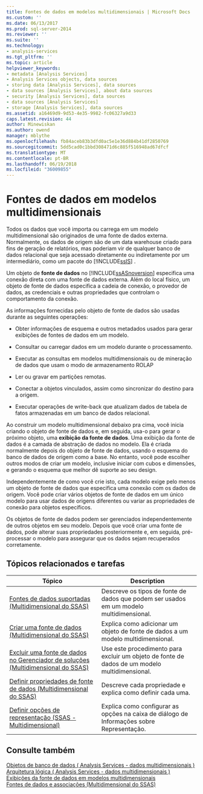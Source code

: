```yaml
---
title: Fontes de dados em modelos multidimensionais | Microsoft Docs
ms.custom: ''
ms.date: 06/13/2017
ms.prod: sql-server-2014
ms.reviewer: ''
ms.suite: ''
ms.technology:
- analysis-services
ms.tgt_pltfrm: ''
ms.topic: article
helpviewer_keywords:
- metadata [Analysis Services]
- Analysis Services objects, data sources
- storing data [Analysis Services], data sources
- data sources [Analysis Services], about data sources
- security [Analysis Services], data sources
- data sources [Analysis Services]
- storage [Analysis Services], data sources
ms.assetid: a16469d9-9d53-4e35-9982-fc06327a9d33
caps.latest.revision: 44
author: Minewiskan
ms.author: owend
manager: mblythe
ms.openlocfilehash: fb84aceb83b3dfd0ac5e1e36d884b41df2850769
ms.sourcegitcommit: 5dd5cad0c1bbd308471d6c885f516948ad67dfcf
ms.translationtype: MT
ms.contentlocale: pt-BR
ms.lasthandoff: 06/19/2018
ms.locfileid: "36009855"
---
```

# <a name="data-sources-in-multidimensional-models"></a>Fontes de dados em modelos multidimensionais
  Todos os dados que você importa ou carrega em um modelo multidimensional são originados de uma fonte de dados externa. Normalmente, os dados de origem são de um data warehouse criado para fins de geração de relatórios, mas poderiam vir de qualquer banco de dados relacional que seja acessado diretamente ou indiretamente por um intermediário, como um pacote do [!INCLUDE[ssIS](../../includes/ssis-md.md)] .  
  
 Um objeto de **fonte de dados** no [!INCLUDE[ssASnoversion](../../includes/ssasnoversion-md.md)] especifica uma conexão direta com uma fonte de dados externa. Além do local físico, um objeto de fonte de dados especifica a cadeia de conexão, o provedor de dados, as credenciais e outras propriedades que controlam o comportamento da conexão.  
  
 As informações fornecidas pelo objeto de fonte de dados são usadas durante as seguintes operações:  
  
-   Obter informações de esquema e outros metadados usados para gerar exibições de fontes de dados em um modelo.  
  
-   Consultar ou carregar dados em um modelo durante o processamento.  
  
-   Executar as consultas em modelos multidimensionais ou de mineração de dados que usam o modo de armazenamento ROLAP  
  
-   Ler ou gravar em partições remotas.  
  
-   Conectar a objetos vinculados, assim como sincronizar do destino para a origem.  
  
-   Executar operações de write-back que atualizam dados de tabela de fatos armazenadas em um banco de dados relacional.  
  
 Ao construir um modelo multidimensional debaixo pra cima, você inicia criando o objeto de fonte de dados e, em seguida, usa-o para gerar o próximo objeto, uma **exibição da fonte de dados**. Uma exibição da fonte de dados é a camada de abstração de dados no modelo. Ela é criada normalmente depois do objeto de fonte de dados, usando o esquema do banco de dados de origem como a base. No entanto, você pode escolher outros modos de criar um modelo, inclusive iniciar com cubos e dimensões, e gerando o esquema que melhor dê suporte ao seu design.  
  
 Independentemente de como você crie isto, cada modelo exige pelo menos um objeto de fonte de dados que especifica uma conexão com os dados de origem. Você pode criar vários objetos de fonte de dados em um único modelo para usar dados de origens diferentes ou variar as propriedades de conexão para objetos específicos.  
  
 Os objetos de fonte de dados podem ser gerenciados independentemente de outros objetos em seu modelo. Depois que você criar uma fonte de dados, pode alterar suas propriedades posteriormente e, em seguida, pré-processar o modelo para assegurar que os dados sejam recuperados corretamente.  
  
## <a name="related-topics-and-tasks"></a>Tópicos relacionados e tarefas  
  
|Tópico|Description|  
|-----------|-----------------|  
|[Fontes de dados suportadas &#40;Multidimensional do SSAS&#41;](supported-data-sources-ssas-multidimensional.md)|Descreve os tipos de fonte de dados que podem ser usados em um modelo multidimensional.|  
|[Criar uma fonte de dados &#40;Multidimensional do SSAS&#41;](create-a-data-source-ssas-multidimensional.md)|Explica como adicionar um objeto de fonte de dados a um modelo multidimensional.|  
|[Excluir uma fonte de dados no Gerenciador de soluções &#40;Multidimensional do SSAS&#41;](delete-a-data-source-in-solution-explorer-ssas-multidimensional.md)|Use este procedimento para excluir um objeto de fonte de dados de um modelo multidimensional.|  
|[Definir propriedades de fonte de dados &#40;Multidimensional do SSAS&#41;](set-data-source-properties-ssas-multidimensional.md)|Descreve cada propriedade e explica como definir cada uma.|  
|[Definir opções de representação &#40;SSAS - Multidimensional&#41;](set-impersonation-options-ssas-multidimensional.md)|Explica como configurar as opções na caixa de diálogo de Informações sobre Representação.|  
  
## <a name="see-also"></a>Consulte também  
 [Objetos de banco de dados &#40; Analysis Services - dados multidimensionais &#41;](olap-logical/database-objects-analysis-services-multidimensional-data.md)   
 [Arquitetura lógica &#40; Analysis Services - dados multidimensionais &#41;](olap-logical/understanding-microsoft-olap-logical-architecture.md)   
 [Exibições da fonte de dados em modelos multidimensionais](data-source-views-in-multidimensional-models.md)   
 [Fontes de dados e associações &#40;Multidimensional do SSAS&#41;](data-sources-and-bindings-ssas-multidimensional.md)  
  
  